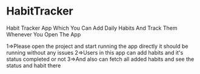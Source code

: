 # HabitTracker
Habit Tracker App Which You Can Add Daily Habits And Track Them Whenever You Open The App



1=>Please open the project and start running the app directly it should be running without any issues
2=>Users in this app can add habits and it's status completed or not
3=>And also can fetch all added habits and see the status and habit there
